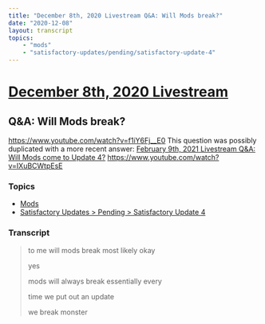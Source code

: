 ```yaml
---
title: "December 8th, 2020 Livestream Q&A: Will Mods break?"
date: "2020-12-08"
layout: transcript
topics:
    - "mods"
    - "satisfactory-updates/pending/satisfactory-update-4"
---
```

# [December 8th, 2020 Livestream](../2020-12-08.md)
## Q&A: Will Mods break?
https://www.youtube.com/watch?v=f1iY6Fj__E0
This question was possibly duplicated with a more recent answer: [February 9th, 2021 Livestream Q&A: Will Mods come to Update 4?](./yt-IXuBCWtpEsE.md) https://www.youtube.com/watch?v=IXuBCWtpEsE


### Topics
* [Mods](../topics/mods.md)
* [Satisfactory Updates > Pending > Satisfactory Update 4](../topics/satisfactory-updates/pending/satisfactory-update-4.md)

### Transcript

> to me will mods break most likely okay
>
> yes
>
> mods will always break essentially every
>
> time we put out an update
>
> we break monster
